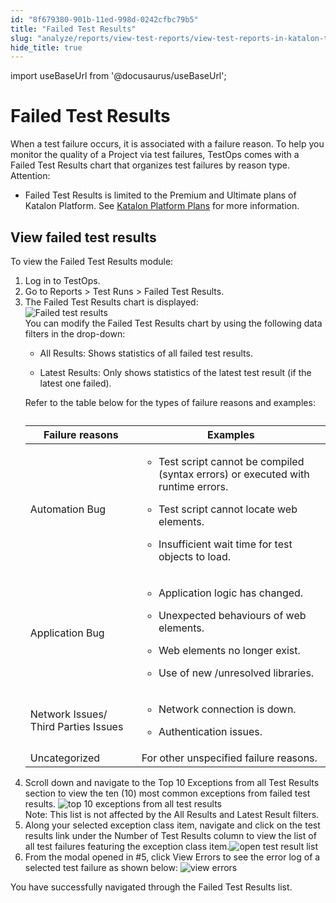 ```yaml
---
id: "8f679380-901b-11ed-998d-0242cfbc79b5"
title: "Failed Test Results"
slug: "analyze/reports/view-test-reports/view-test-reports-in-katalon-testops/failed-test-results"
hide_title: true
---
```

import useBaseUrl from '@docusaurus/useBaseUrl';


# <a id="concept-5299" class="anchor_top_offset"/><a id="ariaid-title1" class="anchor_top_offset"/>Failed Test Results

<div xmlns="http://www.w3.org/1999/xhtml" className="p">When a test failure occurs, it is associated with a failure reason. To help you  monitor the quality of a Project via test failures, <span className="ph">TestOps</span> comes with a <span className="ph uicontrol">Failed Test Results</span> chart that organizes test failures by reason type.<div className="note attention note_attention"><span className="note__title">Attention:</span> <ul className="ul"><li className="li"><p className="p"><span className="ph uicontrol">Failed Test Results</span>  is limited to the <span className="ph">Premium</span>     and <span className="ph">Ultimate</span>  plans of <span className="ph">Katalon Platform</span>. See <a className="xref" href="/administer/katalon-platform-packages/katalon-platform-plans"><span className="ph">Katalon Platform</span> Plans</a> for more information.</p></li></ul></div></div>

## <a id="task-5634" class="anchor_top_offset"/>View failed test results

<section xmlns="http://www.w3.org/1999/xhtml" className="section context">To view the Failed Test Results module: </section> 
<ol xmlns="http://www.w3.org/1999/xhtml" className="ol steps"><li className="li step stepexpand"><span className="ph cmd">Log  in to <span className="ph">TestOps</span>.</span></li><li className="li step stepexpand"><span className="ph cmd">Go to <span className="ph uicontrol">Reports</span> &gt; <span className="ph uicontrol">Test Runs</span> &gt; <span className="ph uicontrol">Failed Test Results</span>.</span></li><li className="li step stepexpand"><span className="ph cmd">The <span className="ph uicontrol">Failed Test Results</span> chart  is displayed: </span><div className="itemgroup info"><img className="image" src={useBaseUrl("/9b4f0fc0-901b-11ed-998d-0242cfbc79b5.png")} alt="Failed test results" /><div className="p">You can modify the <span className="ph uicontrol">Failed Test Results</span> chart by using the following data filters in the drop-down:<ul className="ul"><li className="li"><p className="p"><span className="ph uicontrol">All Results</span>: Shows statistics of all failed test results.</p></li><li className="li"><p className="p"><span className="ph uicontrol">Latest Results</span>: Only shows statistics of the latest test result (if the latest one failed).</p></li></ul>Refer to the table below for the types of failure reasons and examples:<table className="table"><caption /><colgroup><col style={{width: '50%'}} /><col style={{width: '50%'}} /></colgroup><thead className="thead"><tr className><th className="entry anchor_top_offset" id="task-5634__entry__1">Failure reasons</th><th className="entry anchor_top_offset" id="task-5634__entry__2">Examples</th></tr></thead><tbody className="tbody"><tr className><td className="entry" headers="task-5634__entry__1 task-5634__entry__2 ">Automation Bug</td><td className="entry" headers="task-5634__entry__1 task-5634__entry__2 "><ul className="ul"><li className="li">Test script cannot be compiled (syntax errors) or executed with runtime errors.</li><li className="li"><p className="p">Test script cannot locate web elements.</p></li><li className="li"><p className="p">Insufficient wait time for test objects to load.</p></li></ul></td></tr><tr className><td className="entry" headers="task-5634__entry__1 task-5634__entry__2 ">Application Bug</td><td className="entry" headers="task-5634__entry__1 task-5634__entry__2 "><ul className="ul"><li className="li"><p className="p">Application logic has changed.</p></li><li className="li"><p className="p">Unexpected behaviours of web elements.</p></li><li className="li"><p className="p">Web elements no longer exist.</p></li><li className="li"><p className="p">Use of new /unresolved libraries.</p></li></ul></td></tr><tr className><td className="entry" headers="task-5634__entry__1 task-5634__entry__2 ">Network Issues/ Third Parties Issues</td><td className="entry" headers="task-5634__entry__1 task-5634__entry__2 "><ul className="ul"><li className="li">Network connection is down.</li><li className="li"><p className="p">Authentication issues.</p></li></ul></td></tr><tr className><td className="entry" headers="task-5634__entry__1 task-5634__entry__2 ">Uncategorized </td><td className="entry" headers="task-5634__entry__1 task-5634__entry__2 ">For other unspecified failure reasons.</td></tr></tbody></table></div></div></li><li className="li step stepexpand"><span className="ph cmd">Scroll down and navigate to the  <span className="ph uicontrol">Top 10 Exceptions from all Test Results</span> section to view  the ten (10) most common exceptions from failed test results. <img className="image" src={useBaseUrl("/977ecde0-901b-11ed-998d-0242cfbc79b5.png")} alt="top 10 exceptions from all test results" /></span><div className="itemgroup info"><div className="note note note_note"><span className="note__title">Note:</span>   This list is not affected by the <span className="ph uicontrol">All Results</span> and <span className="ph uicontrol">Latest Result</span> filters.</div></div></li><li className="li step stepexpand"><span className="ph cmd">Along your selected exception class item, navigate and click on the test results link under the  <span className="ph uicontrol">Number of Test Results</span> column to view the list of all test failures featuring the exception class item.<img className="image" src={useBaseUrl("/9a5daae0-901b-11ed-998d-0242cfbc79b5.png")} alt="open test result list" /></span></li><li className="li step stepexpand"><span className="ph cmd">From the modal opened in #5, click <span className="ph uicontrol">View Errors</span> to see the error log of a selected test failure as shown below: <img className="image" src={useBaseUrl("/99647dd0-901b-11ed-998d-0242cfbc79b5.png")} alt="view errors" /></span></li></ol> 
<section xmlns="http://www.w3.org/1999/xhtml" className="section result">You have successfully navigated through the <span className="ph uicontrol">Failed Test Results</span> list.</section> 
